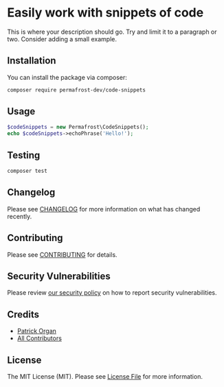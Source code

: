# Easily work with snippets of code

<!--
[![Latest Version on Packagist](https://img.shields.io/packagist/v/permafrost-dev/code-snippets.svg?style=flat-square)](https://packagist.org/packages/permafrost-dev/code-snippets)
[![GitHub Tests Action Status](https://img.shields.io/github/workflow/status/permafrost-dev/code-snippets/run-tests?label=tests)](https://github.com/permafrost-dev/code-snippets/actions?query=workflow%3ATests+branch%3Amaster)
[![GitHub Code Style Action Status](https://img.shields.io/github/workflow/status/permafrost-dev/code-snippets/Check%20&%20fix%20styling?label=code%20style)](https://github.com/permafrost-dev/code-snippets/actions?query=workflow%3A"Check+%26+fix+styling"+branch%3Amaster)
[![Total Downloads](https://img.shields.io/packagist/dt/permafrost-dev/code-snippets.svg?style=flat-square)](https://packagist.org/packages/permafrost-dev/code-snippets)
-->

This is where your description should go. Try and limit it to a paragraph or two. Consider adding a small example.

## Installation

You can install the package via composer:

```bash
composer require permafrost-dev/code-snippets
```

## Usage

```php
$codeSnippets = new Permafrost\CodeSnippets();
echo $codeSnippets->echoPhrase('Hello!');
```

## Testing

```bash
composer test
```

## Changelog

Please see [CHANGELOG](CHANGELOG.md) for more information on what has changed recently.

## Contributing

Please see [CONTRIBUTING](.github/CONTRIBUTING.md) for details.

## Security Vulnerabilities

Please review [our security policy](../../security/policy) on how to report security vulnerabilities.

## Credits

- [Patrick Organ](https://github.com/patinthehat)
- [All Contributors](../../contributors)

## License

The MIT License (MIT). Please see [License File](LICENSE.md) for more information.
